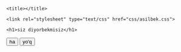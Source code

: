 <html>

<head>

	<title></title>

	<link rel="stylesheet" type="text/css" href="css/asilbek.css">

</head>

<body>

	<h1>siz diyorbekmisiz</h1>

<div>

  <form>
      <a href="/storage/emulated/0/html/html/ha yo'q/A1.html"><input type="button"name="1" value="ha"></a>	
    <a href="/storage/emulated/0/html/html/ha yo'q/A2.html"><input type="button"name="" value="yo'q"></a>		

  
  </form>

</div >	

  
	

	

</body>

</html>	
